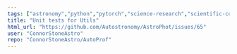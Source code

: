```yaml
---
tags: ["astronomy","python","pytorch","science-research","scientific-computing","test"]
title: "Unit tests for Utils"
html_url: "https://github.com/Autostronomy/AstroPhot/issues/65"
user: "ConnorStoneAstro"
repo: "ConnorStoneAstro/AutoProf"
---
```


